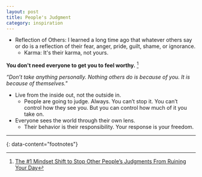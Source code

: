 ```yaml
---
layout: post
title: People's Judgment
category: inspiration
---
```


- Reflection of Others: I learned a long time ago that whatever others say or do is a reflection of their fear, anger, pride, guilt, shame, or ignorance.
  - Karma: It's their karma, not yours.

**You don't need everyone to get you to feel worthy.** [^1]

_“Don’t take anything personally. Nothing others do is because of you. It is because of themselves."_

- Live from the inside out, not the outside in.
  - People are going to judge. Always. You can’t stop it. You can’t control how they see you. But you can control how much of it you take on.
- Everyone sees the world through their own lens.
  - Their behavior is their responsibility. Your response is your freedom.

---
{: data-content="footnotes"}

[^1]: [The #1 Mindset Shift to Stop Other People’s Judgments From Ruining Your Day](https://medium.com/personal-growth/the-1-mindset-shift-toer-peoples-judgments-from-ruining-your-day-1a2c06a3b7b5)

